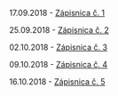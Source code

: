 17.09.2018 - [Zápisnica č. 1](https://xstrbal.github.io/TP/zapisnice/zapisnica1.pdf)

25.09.2018 - [Zápisnica č. 2](https://xstrbal.github.io/TP/zapisnice/zapisnica2.pdf)

02.10.2018 - [Zápisnica č. 3](https://xstrbal.github.io/TP/zapisnice/zapisnica3.pdf)

09.10.2018 - [Zápisnica č. 4](https://xstrbal.github.io/TP/zapisnice/zapisnica4.pdf)

16.10.2018 - [Zápisnica č. 5](https://xstrbal.github.io/TP/zapisnice/zapisnica4.pdf)
